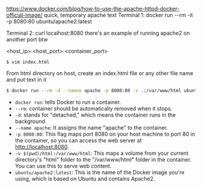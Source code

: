 https://www.docker.com/blog/how-to-use-the-apache-httpd-docker-official-image/
quick, temporary apache text
Terminal 1:
docker run --rm -it -p 8080:80 ubuntu/apache2:latest

Terminal 2:
curl localhost:8080
there's an example of running apache2 on another port btw

<host_ip>:<host_port>:<container_port>


```basj
$ vim index.html
```
From html directory on host, 
create an index.html file or any other file name
and put text in it
```bash
$ docker run --rm -d --namne apache -p 8080:80 -v .:/var/www/html ubuntu/apache2:latest
```
- `docker run`: tells Docker to run a container.
- `--rm`:  container should be automatically removed when it stops. 
- `-d`: stands for "detached," which means the container runs in the background.
- `--name apache`: It assigns the name "apache" to the container.
- `-p 8080:80`: This flag maps port 8080 on your host machine to port 80 in the container, so you can access the web server at [http://localhost:8080](http://localhost:8080).
- `-v $(pwd)/html:/var/www/html`: This maps a volume from your current directory's "html" folder to the "/var/www/html" folder in the container. You can use this to serve web content.
- `ubuntu/apache2:latest`: This is the name of the Docker image you're using, which is based on Ubuntu and contains Apache2.



